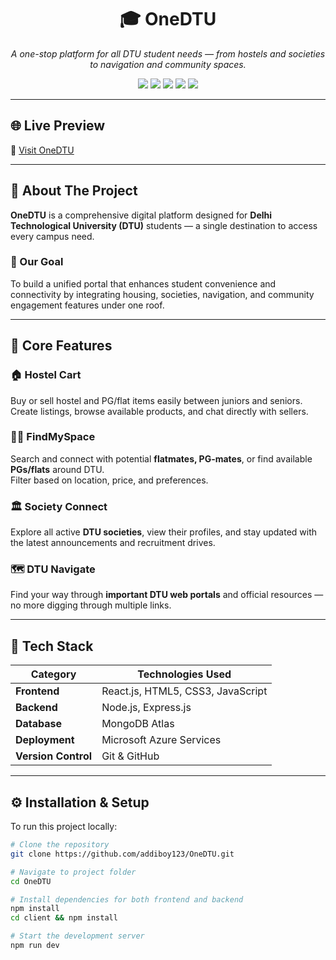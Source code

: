 <h1 align="center">🎓 OneDTU</h1>

<p align="center">
  <i>A one-stop platform for all DTU student needs — from hostels and societies to navigation and community spaces.</i>
</p>

<p align="center">
  <a href="https://github.com/addiboy123/OneDTU"><img src="https://img.shields.io/badge/Project-OneDTU-blueviolet?style=for-the-badge"></a>
  <img src="https://img.shields.io/badge/Made%20With-MERN%20Stack-green?style=for-the-badge">
  <img src="https://img.shields.io/badge/Deployed%20on-Azure-blue?style=for-the-badge">
  <img src="https://img.shields.io/badge/Status-Active%20Development-orange?style=for-the-badge">
  <img src="https://img.shields.io/badge/Open--Source-Yes-brightgreen?style=for-the-badge">
</p>

---

## 🌐 Live Preview
🔗 [Visit OneDTU](http://72.155.88.241/)

---

## 🧭 About The Project

**OneDTU** is a comprehensive digital platform designed for **Delhi Technological University (DTU)** students — a single destination to access every campus need.  

### 🎯 Our Goal
To build a unified portal that enhances student convenience and connectivity by integrating housing, societies, navigation, and community engagement features under one roof.

---

## 🚀 Core Features

### 🏠 Hostel Cart  
Buy or sell hostel and PG/flat items easily between juniors and seniors.  
Create listings, browse available products, and chat directly with sellers.

### 🧍‍♂️ FindMySpace  
Search and connect with potential **flatmates, PG-mates**, or find available **PGs/flats** around DTU.  
Filter based on location, price, and preferences.

### 🏛️ Society Connect  
Explore all active **DTU societies**, view their profiles, and stay updated with the latest announcements and recruitment drives.

### 🗺️ DTU Navigate  
Find your way through **important DTU web portals** and official resources — no more digging through multiple links.

---

## 🧩 Tech Stack

| Category | Technologies Used |
|-----------|-------------------|
| **Frontend** | React.js, HTML5, CSS3, JavaScript |
| **Backend** | Node.js, Express.js |
| **Database** | MongoDB Atlas |
| **Deployment** | Microsoft Azure Services |
| **Version Control** | Git & GitHub |

---

## ⚙️ Installation & Setup

To run this project locally:

```bash
# Clone the repository
git clone https://github.com/addiboy123/OneDTU.git

# Navigate to project folder
cd OneDTU

# Install dependencies for both frontend and backend
npm install
cd client && npm install

# Start the development server
npm run dev
